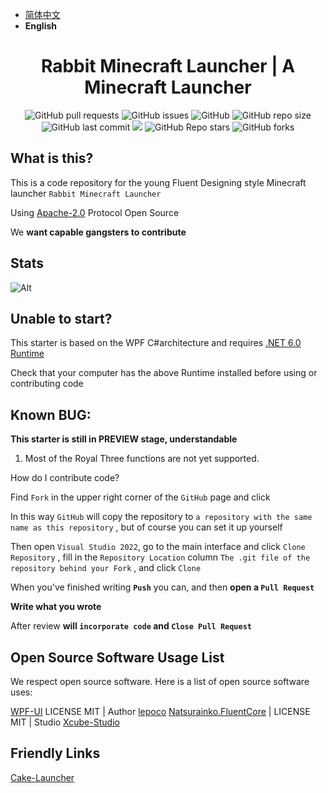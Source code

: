 - [简体中文](https://github.com/ToastRabbit-Studio/Rabbit-Minecraft-Launcher/blob/main/README.md)
- **English**

<h1 align="center">Rabbit Minecraft Launcher | A Minecraft Launcher</h1>

<p align="center">
<img alt="GitHub pull requests" src="https://img.shields.io/github/issues-pr/ToastRabbit-Studio/Rabbit-Minecraft-Launcher?label=Pull%20Requests&style=flat-square">
<img alt="GitHub issues" src="https://img.shields.io/github/issues/ToastRabbit-Studio/Rabbit-Minecraft-Launcher?label=Issues&style=flat-square">
<img alt="GitHub" src="https://img.shields.io/github/license/ToastRabbit-Studio/Rabbit-Minecraft-Launcher?label=License&style=flat-square">
<img alt="GitHub repo size" src="https://img.shields.io/github/repo-size/ToastRabbit-Studio/Rabbit-Minecraft-Launcher?label=Repository%20Size&style=flat-square">
<img alt="GitHub last commit" src="https://img.shields.io/github/last-commit/ToastRabbit-Studio/Rabbit-Minecraft-Launcher?label=Last%20commit&style=flat-square">
<img src="https://img.shields.io/badge/Author-ToastRabbit-Studio-blue?style=flat-square">
<img alt="GitHub Repo stars" src="https://img.shields.io/github/stars/ToastRabbit-Studio/Rabbit-Minecraft-Launcher?label=Stars&style=flat-square">
<img alt="GitHub forks" src="https://img.shields.io/github/forks/ToastRabbit-Studio/Rabbit-Minecraft-Launcher?label=Forks&style=flat-square"> 
</p>

## What is this?

This is a code repository for the young Fluent Designing style Minecraft launcher `Rabbit Minecraft Launcher`

Using [Apache-2.0](https://github.com/ToastRabbit-Studio/Rabbit-Minecraft-Launcher/blob/main/LICENSE) Protocol Open Source

We **want capable gangsters to contribute**

## Stats

![Alt](https://repobeats.axiom.co/api/embed/6b01bb692468edd84b8b8c9f5a4cec179bd3e309.svg "Repobeats analytics image")

## Unable to start?

This starter is based on the WPF C#architecture and requires [.NET 6.0 Runtime](https://dotnet.microsoft.com/download)

Check that your computer has the above Runtime installed before using or contributing code

## Known BUG:

**This starter is still in PREVIEW stage, understandable**

1. Most of the Royal Three functions are not yet supported.

How do I contribute code?

Find `Fork` in the upper right corner of the `GitHub` page and click

In this way `GitHub` will copy the repository to `a repository with the same name as this repository` , but of course you can set it up yourself

Then open `Visual Studio 2022`, go to the main interface and click `Clone Repository` , fill in the `Repository Location` column `The .git file of the repository behind your Fork` , and click `Clone`

When you've finished writing **`Push`** you can, and then **open a `Pull Request`**

**Write what you wrote**

After review **will `incorporate code` and `Close Pull Request`**

## Open Source Software Usage List

We respect open source software. Here is a list of open source software uses:

[WPF-UI](https://github.com/lepoco/wpfui) LICENSE MIT | Author [lepoco](https://github.com/lepoco)
[Natsurainko.FluentCore](https://github.com/Xcube-Studio/Natsurainko.FluentCore) | LICENSE MIT | Studio [Xcube-Studio](https://github.com/Xcube-Studio)

## Friendly Links

[Cake-Launcher](https://github.com/Big-Cake-jpg/Cake-Launcher)